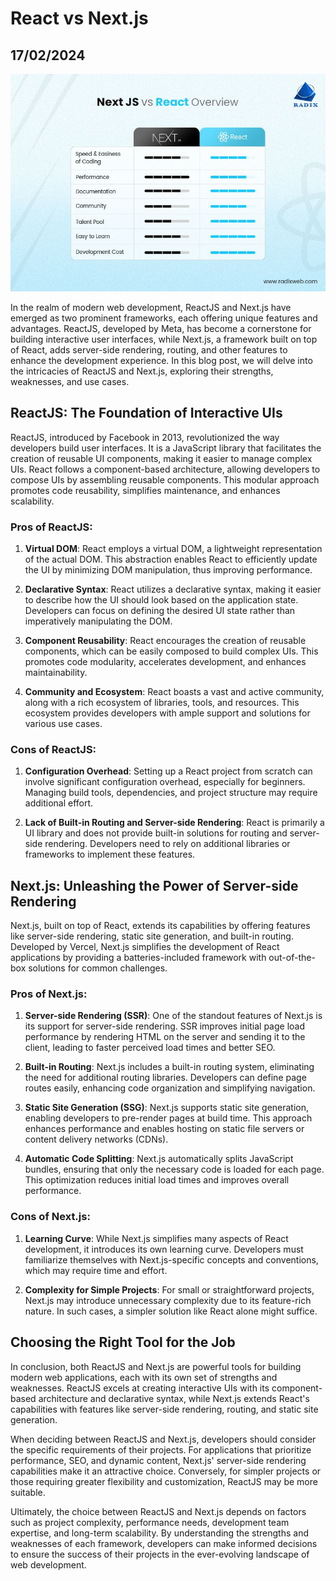# React vs Next.js
## 17/02/2024

![React vs Next.js](https://github.com/CodingLife1024/blog-content/blob/main/images/rvn.jpg?raw=true)

In the realm of modern web development, ReactJS and Next.js have emerged as two prominent frameworks, each offering unique features and advantages. ReactJS, developed by Meta, has become a cornerstone for building interactive user interfaces, while Next.js, a framework built on top of React, adds server-side rendering, routing, and other features to enhance the development experience. In this blog post, we will delve into the intricacies of ReactJS and Next.js, exploring their strengths, weaknesses, and use cases.

## ReactJS: The Foundation of Interactive UIs

ReactJS, introduced by Facebook in 2013, revolutionized the way developers build user interfaces. It is a JavaScript library that facilitates the creation of reusable UI components, making it easier to manage complex UIs. React follows a component-based architecture, allowing developers to compose UIs by assembling reusable components. This modular approach promotes code reusability, simplifies maintenance, and enhances scalability.

### Pros of ReactJS:

1. **Virtual DOM**: React employs a virtual DOM, a lightweight representation of the actual DOM. This abstraction enables React to efficiently update the UI by minimizing DOM manipulation, thus improving performance.

2. **Declarative Syntax**: React utilizes a declarative syntax, making it easier to describe how the UI should look based on the application state. Developers can focus on defining the desired UI state rather than imperatively manipulating the DOM.

3. **Component Reusability**: React encourages the creation of reusable components, which can be easily composed to build complex UIs. This promotes code modularity, accelerates development, and enhances maintainability.

4. **Community and Ecosystem**: React boasts a vast and active community, along with a rich ecosystem of libraries, tools, and resources. This ecosystem provides developers with ample support and solutions for various use cases.

### Cons of ReactJS:

1. **Configuration Overhead**: Setting up a React project from scratch can involve significant configuration overhead, especially for beginners. Managing build tools, dependencies, and project structure may require additional effort.

2. **Lack of Built-in Routing and Server-side Rendering**: React is primarily a UI library and does not provide built-in solutions for routing and server-side rendering. Developers need to rely on additional libraries or frameworks to implement these features.

## Next.js: Unleashing the Power of Server-side Rendering

Next.js, built on top of React, extends its capabilities by offering features like server-side rendering, static site generation, and built-in routing. Developed by Vercel, Next.js simplifies the development of React applications by providing a batteries-included framework with out-of-the-box solutions for common challenges.

### Pros of Next.js:

1. **Server-side Rendering (SSR)**: One of the standout features of Next.js is its support for server-side rendering. SSR improves initial page load performance by rendering HTML on the server and sending it to the client, leading to faster perceived load times and better SEO.

2. **Built-in Routing**: Next.js includes a built-in routing system, eliminating the need for additional routing libraries. Developers can define page routes easily, enhancing code organization and simplifying navigation.

3. **Static Site Generation (SSG)**: Next.js supports static site generation, enabling developers to pre-render pages at build time. This approach enhances performance and enables hosting on static file servers or content delivery networks (CDNs).

4. **Automatic Code Splitting**: Next.js automatically splits JavaScript bundles, ensuring that only the necessary code is loaded for each page. This optimization reduces initial load times and improves overall performance.

### Cons of Next.js:

1. **Learning Curve**: While Next.js simplifies many aspects of React development, it introduces its own learning curve. Developers must familiarize themselves with Next.js-specific concepts and conventions, which may require time and effort.

2. **Complexity for Simple Projects**: For small or straightforward projects, Next.js may introduce unnecessary complexity due to its feature-rich nature. In such cases, a simpler solution like React alone might suffice.

## Choosing the Right Tool for the Job

In conclusion, both ReactJS and Next.js are powerful tools for building modern web applications, each with its own set of strengths and weaknesses. ReactJS excels at creating interactive UIs with its component-based architecture and declarative syntax, while Next.js extends React's capabilities with features like server-side rendering, routing, and static site generation.

When deciding between ReactJS and Next.js, developers should consider the specific requirements of their projects. For applications that prioritize performance, SEO, and dynamic content, Next.js' server-side rendering capabilities make it an attractive choice. Conversely, for simpler projects or those requiring greater flexibility and customization, ReactJS may be more suitable.

Ultimately, the choice between ReactJS and Next.js depends on factors such as project complexity, performance needs, development team expertise, and long-term scalability. By understanding the strengths and weaknesses of each framework, developers can make informed decisions to ensure the success of their projects in the ever-evolving landscape of web development.
